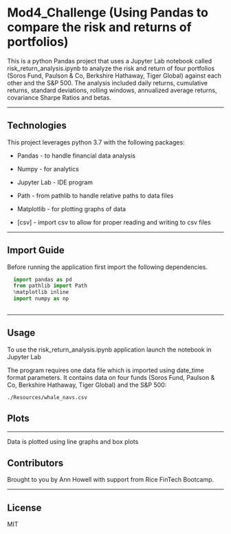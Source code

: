 # Mod4_Challenge (Using Pandas to compare the risk and returns of portfolios)

This is a python Pandas project that uses a Jupyter Lab notebook called risk_return_analysis.ipynb to analyze the risk and return 
of four portfolios (Soros Fund, Paulson & Co, Berkshire Hathaway, Tiger Global) against each other and the S&P 500. 
The analysis included daily returns, cumulative returns, standard deviations, rolling windows, annualized average returns, 
covariance Sharpe Ratios and betas.

---

## Technologies

This project leverages python 3.7 with the following packages:

* Pandas - to handle financial data analysis 

* Numpy - for analytics

* Jupyter Lab - IDE program

* Path - from pathlib to handle relative paths to data files

* Matplotlib - for plotting graphs of data

* [csv] - import csv to allow for proper reading and writing to csv files

---

## Import Guide

Before running the application first import the following dependencies.

```python
  import pandas as pd
  from pathlib import Path
  %matplotlib inline 
  import numpy as np  
    
```

---

## Usage

To use the risk_return_analysis.ipynb application launch the notebook in Jupyter Lab

The program requires one data file which is imported using date_time format parameters. It contains data on four funds (Soros Fund, Paulson & Co, Berkshire Hathaway, Tiger Global) and the S&P 500:
```
./Resources/whale_navs.csv

```


## Plots
---
Data is plotted using line graphs and box plots


## Contributors

Brought to you by Ann Howell with support from Rice FinTech Bootcamp.

---

## License

MIT
